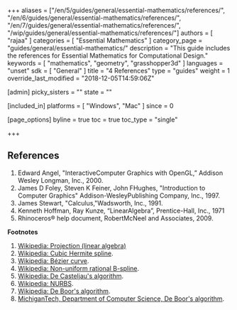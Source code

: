 +++
aliases = ["/en/5/guides/general/essential-mathematics/references/", "/en/6/guides/general/essential-mathematics/references/", "/en/7/guides/general/essential-mathematics/references/", "/wip/guides/general/essential-mathematics/references/"]
authors = [ "rajaa" ]
categories = [ "Essential Mathematics" ]
category_page = "guides/general/essential-mathematics/"
description = "This guide includes the references for Essential Mathematics for Computational Design."
keywords = [ "mathematics", "geometry", "grasshopper3d" ]
languages = "unset"
sdk = [ "General" ]
title = "4 References"
type = "guides"
weight = 1
override_last_modified = "2018-12-05T14:59:06Z"

[admin]
picky_sisters = ""
state = ""

[included_in]
platforms = [ "Windows", "Mac" ]
since = 0

[page_options]
byline = true
toc = true
toc_type = "single"

+++

## References

1. Edward Angel, "InteractiveComputer Graphics with OpenGL,” Addison Wesley Longman, Inc., 2000.
2. James D Foley, Steven K Feiner, John FHughes, "Introduction to Computer Graphics" Addison-WesleyPublishing Company, Inc., 1997.
3. James Stewart, "Calculus,"Wadsworth, Inc., 1991.
4. Kenneth Hoffman, Ray Kunze, “LinearAlgebra”, Prentice-Hall, Inc., 1971
5. Rhinoceros® help document, RobertMcNeel and Associates, 2009.

**Footnotes**

1. [Wikipedia: Projection (linear algebra)](http://en.wikipedia.org/wiki/Projection_(linear_algebra))   
2. [Wikipedia: Cubic Hermite spline](http://en.wikipedia.org/wiki/Cubic_Hermite_spline).  
3. [Wikipedia: Bézier curve](http://en.wikipedia.org/wiki/B%25C3%25A9zier_curve).  
4. [Wikipedia: Non-uniform rational B-spline](http://en.wikipedia.org/wiki/Non-uniform_rational_B-spline).  
5. [Wikipedia: De Casteljau's algorithm](http://en.wikipedia.org/wiki/De_Casteljau%27s_algorithm).  
  1. [Wikipedia: NURBS](http://en.wikipedia.org/wiki/NURBS).  
6. [Wikipedia: De Boor's algorithm](http://en.wikipedia.org/wiki/De_Boor's_algorithm).  
7. [MichiganTech, Department of Computer Science, De Boor's algorithm](http://www.cs.mtu.edu/~shene/COURSES/cs3621/NOTES/spline/de-Boor.html).  
